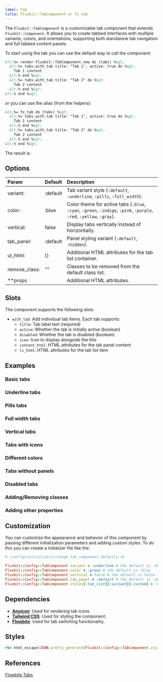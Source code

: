 ```yaml
---
label: Tab
title: Fluxbit::TabComponent or fx_tab
---
```


The `Fluxbit::TabComponent` is a customizable tab component that extends `Fluxbit::Component`.
It allows you to create tabbed interfaces with multiple variants, colors, and orientations, supporting both standalone tab navigation and full tabbed content panels.

To start using the tab you can use the default way to call the component:

```html
&lt;%= render Fluxbit::TabComponent.new do |tabs| %&gt;
  &lt;%= tabs.with_tab title: "Tab 1", active: true do %&gt;
    Tab 1 content
  &lt;% end %&gt;
  &lt;%= tabs.with_tab title: "Tab 2" do %&gt;
    Tab 2 content  
  &lt;% end %&gt;
&lt;% end %&gt;
```

or you can use the alias (from the helpers):

```html
&lt;%= fx_tab do |tabs| %&gt;
  &lt;%= tabs.with_tab title: "Tab 1", active: true do %&gt;
    Tab 1 content
  &lt;% end %&gt;
  &lt;%= tabs.with_tab title: "Tab 2" do %&gt;
    Tab 2 content
  &lt;% end %&gt;
&lt;% end %&gt;
```

The result is:

<lookbook-embed app="/lookbook/" preview="Fluxbit::Components::TabComponentPreview" scenario="default" panels="params,source"></lookbook-embed>

## Options

| Param              | Default  | Description
|:-------------------|:---------|:------------
| variant:           | :default | Tab variant style (`:default`, `:underline`, `:pills`, `:full_width`).
| color:             | :blue    | Color theme for active tabs (`:blue`, `:cyan`, `:green`, `:indigo`, `:pink`, `:purple`, `:red`, `:yellow`, `:gray`).
| vertical:          | false    | Display tabs vertically instead of horizontally.
| tab_panel:         | :default | Panel styling variant (`:default`, `:hidden`).
| ul_html:           | {}       | Additional HTML attributes for the tab list container.
| remove_class:      | ""       | Classes to be removed from the default class list.
| **props            |          | Additional HTML attributes.

## Slots

The component supports the following slots:

- `with_tab`: Add individual tab items. Each tab supports:
  - `title`: Tab label text (required)
  - `active`: Whether the tab is initially active (boolean)
  - `disabled`: Whether the tab is disabled (boolean)
  - `icon`: Icon to display alongside the title
  - `content_html`: HTML attributes for the tab panel content
  - `li_html`: HTML attributes for the tab list item

## Examples

### Basic tabs

<lookbook-embed app="/lookbook/" preview="Fluxbit::Components::TabComponentPreview" scenario="basic_tabs" panels="source"></lookbook-embed>

### Underline tabs

<lookbook-embed app="/lookbook/" preview="Fluxbit::Components::TabComponentPreview" scenario="underline_tabs" panels="source"></lookbook-embed>

### Pills tabs

<lookbook-embed app="/lookbook/" preview="Fluxbit::Components::TabComponentPreview" scenario="pills_tabs" panels="source"></lookbook-embed>

### Full width tabs

<lookbook-embed app="/lookbook/" preview="Fluxbit::Components::TabComponentPreview" scenario="full_width_tabs" panels="source"></lookbook-embed>

### Vertical tabs

<lookbook-embed app="/lookbook/" preview="Fluxbit::Components::TabComponentPreview" scenario="vertical_tabs" panels="source"></lookbook-embed>

### Tabs with icons

<lookbook-embed app="/lookbook/" preview="Fluxbit::Components::TabComponentPreview" scenario="tabs_with_icons" panels="source"></lookbook-embed>

### Different colors

<lookbook-embed app="/lookbook/" preview="Fluxbit::Components::TabComponentPreview" scenario="colored_tabs" panels="source"></lookbook-embed>

### Tabs without panels

<lookbook-embed app="/lookbook/" preview="Fluxbit::Components::TabComponentPreview" scenario="navigation_only" panels="source"></lookbook-embed>

### Disabled tabs

<lookbook-embed app="/lookbook/" preview="Fluxbit::Components::TabComponentPreview" scenario="disabled_tabs" panels="source"></lookbook-embed>

### Adding/Removing classes

<lookbook-embed app="/lookbook/" preview="Fluxbit::Components::TabComponentPreview" scenario="adding_removing_classes" panels="source"></lookbook-embed>

### Adding other properties

<lookbook-embed app="/lookbook/" preview="Fluxbit::Components::TabComponentPreview" scenario="adding_other_properties" panels="source"></lookbook-embed>

## Customization

You can customize the appearance and behavior of this component by passing different initialization parameters and adding custom styles.
To do this you can create a initializer file like the:

```ruby
# /config/initializers/change_tab_component_defaults.rb

Fluxbit::Config::TabComponent.variant = :underline # the default is :default
Fluxbit::Config::TabComponent.color = :green # the default is :blue
Fluxbit::Config::TabComponent.vertical = false # the default is false
Fluxbit::Config::TabComponent.tab_panel = :default # the default is :default
Fluxbit::Config::TabComponent.styles[:tab_list][:variant][:custom] = 'custom-tab-styling' # Custom variant
```

## Dependencies

- [**Anyicon**](https://github.com/arthurmolina/anyicon): Used for rendering tab icons.
- [**Tailwind CSS**](https://tailwindcss.com/): Used for styling the component.
- [**Flowbite**](https://flowbite.com/): Used for tab switching functionality.

## Styles

```ruby
<%= html_escape(JSON.pretty_generate(Fluxbit::Config::TabComponent.styles)) %>
```

## References

[Flowbite Tabs](https://flowbite.com/docs/components/tabs/)